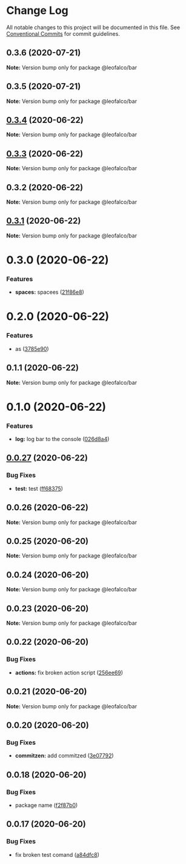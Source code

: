 # Change Log

All notable changes to this project will be documented in this file.
See [Conventional Commits](https://conventionalcommits.org) for commit guidelines.

## 0.3.6 (2020-07-21)

**Note:** Version bump only for package @leofalco/bar





## 0.3.5 (2020-07-21)

**Note:** Version bump only for package @leofalco/bar





## [0.3.4](https://github.com/LeoFalco/poc-gh-package-registry/compare/@leofalco/bar@0.3.3...@leofalco/bar@0.3.4) (2020-06-22)

**Note:** Version bump only for package @leofalco/bar





## [0.3.3](https://github.com/LeoFalco/poc-gh-package-registry/compare/@leofalco/bar@0.3.2...@leofalco/bar@0.3.3) (2020-06-22)

**Note:** Version bump only for package @leofalco/bar





## 0.3.2 (2020-06-22)

**Note:** Version bump only for package @leofalco/bar





## [0.3.1](https://github.com/LeoFalco/poc-gh-package-registry/compare/@leofalco/bar@0.3.0...@leofalco/bar@0.3.1) (2020-06-22)

**Note:** Version bump only for package @leofalco/bar





# 0.3.0 (2020-06-22)


### Features

* **spaces:** spacees ([21f86e8](https://github.com/LeoFalco/poc-gh-package-registry/commit/21f86e8dc0a809e45e115003943369b32cd837c1))





# 0.2.0 (2020-06-22)


### Features

* as ([3785e90](https://github.com/LeoFalco/poc-gh-package-registry/commit/3785e90d99dae08694a6f9decfa928ad25119d70))





## 0.1.1 (2020-06-22)

**Note:** Version bump only for package @leofalco/bar





# 0.1.0 (2020-06-22)


### Features

* **log:** log bar to the console ([026d8a4](https://github.com/LeoFalco/poc-gh-package-registry/commit/026d8a44ea6797f13e837d40266e4699ade002fe))





## [0.0.27](https://github.com/LeoFalco/poc-gh-package-registry/compare/v0.0.26...v0.0.27) (2020-06-22)


### Bug Fixes

* **test:** test ([ff68375](https://github.com/LeoFalco/poc-gh-package-registry/commit/ff683754a0df21075e392892fa1ecc5fa80bc83e))





## 0.0.26 (2020-06-22)

**Note:** Version bump only for package @leofalco/bar





## 0.0.25 (2020-06-20)

**Note:** Version bump only for package @leofalco/bar





## 0.0.24 (2020-06-20)

**Note:** Version bump only for package @leofalco/bar





## 0.0.23 (2020-06-20)

**Note:** Version bump only for package @leofalco/bar





## 0.0.22 (2020-06-20)


### Bug Fixes

* **actions:** fix broken action script ([256ee69](https://github.com/LeoFalco/foo/commit/256ee69eacd2570bb21844d2938e2cf122dbd211))





## 0.0.21 (2020-06-20)

**Note:** Version bump only for package @leofalco/bar





## 0.0.20 (2020-06-20)


### Bug Fixes

* **commitzen:** add commitzed ([3e07792](https://github.com/LeoFalco/foo/commit/3e07792499b993bdaa874e43738689ce8cbd9af6))





## 0.0.18 (2020-06-20)


### Bug Fixes

* package name ([f2f87b0](https://github.com/LeoFalco/foo/commit/f2f87b0a0db90df30739206087d4f61abd94651b))





## 0.0.17 (2020-06-20)


### Bug Fixes

* fix broken test comand ([a84dfc8](https://github.com/LeoFalco/foo/commit/a84dfc8aab1ee26a89274a5a76ea72096b49c72c))
